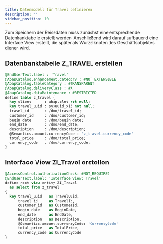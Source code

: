 ```yaml
---
title: Datenmodell für Travel definieren
description: ''
sidebar_position: 10
---
```


Zum Speichern der Reisedaten muss zunächst eine entsprechende Datenbanktabelle erstellt werden. Anschließend wird darauf aufbauend eine Interface View erstellt, die später als Wurzelknoten des Geschäftsobjektes dienen wird.

## Datenbanktabelle Z_TRAVEL erstellen
```sql
@EndUserText.label : 'Travel'
@AbapCatalog.enhancement.category : #NOT_EXTENSIBLE
@AbapCatalog.tableCategory : #TRANSPARENT
@AbapCatalog.deliveryClass : #A
@AbapCatalog.dataMaintenance : #RESTRICTED
define table z_travel {
  key client      : abap.clnt not null;
  key travel_uuid : sysuuid_x16 not null;
  travel_id       : /dmo/travel_id;
  customer_id     : /dmo/customer_id;
  begin_date      : /dmo/begin_date;
  end_date        : /dmo/end_date;
  description     : /dmo/description;
  @Semantics.amount.currencyCode : 'z_travel.currency_code'
  total_price     : /dmo/total_price;
  currency_code   : /dmo/currency_code;
}
```

## Interface View ZI_Travel erstellen
```sql
@AccessControl.authorizationCheck: #NOT_REQUIRED
@EndUserText.label: 'Interface View: Travel'
define root view entity ZI_Travel
  as select from z_travel
{
  key travel_uuid   as TravelUuid,
      travel_id     as TravelId,
      customer_id   as CustomerId,
      begin_date    as BeginDate,
      end_date      as EndDate,
      description   as Description,
      @Semantics.amount.currencyCode: 'CurrencyCode'
      total_price   as TotalPrice,
      currency_code as CurrencyCode
}
```
